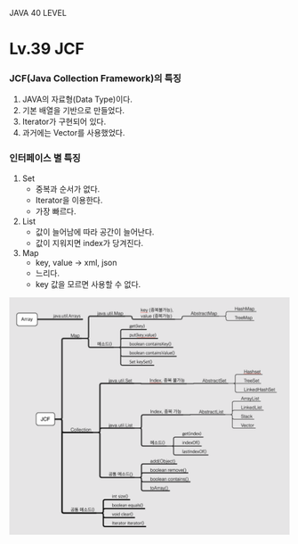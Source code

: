 JAVA 40 LEVEL
# Lv.39 JCF

### JCF(Java Collection Framework)의 특징
1. JAVA의 자료형(Data Type)이다.
2. 기본 배열을 기반으로 만들었다.
3. Iterator가 구현되어 있다.
4. 과거에는 Vector를 사용했었다.

### 인터페이스 별 특징
1. Set
   - 중복과 순서가 없다.
   - Iterator을 이용한다.
   - 가장 빠르다.
2. List
   - 값이 늘어남에 따라 공간이 늘어난다.
   - 값이 지워지면 index가 당겨진다.
3. Map
   - key, value -> xml, json
   - 느리다.
   - key 값을 모르면 사용할 수 없다.

![JCF Image](/Source/JCF.png)